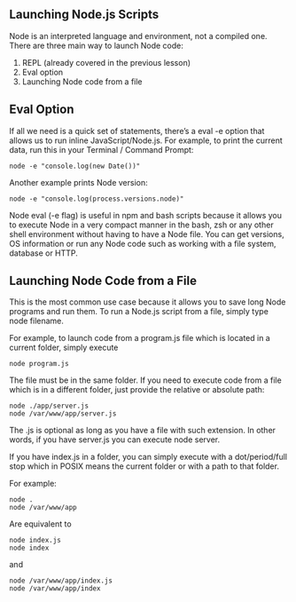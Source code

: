 ## Launching Node.js Scripts

Node is an interpreted language and environment, not a compiled one. There are three main way to launch Node code:

1. REPL (already covered in the previous lesson)
2. Eval option
3. Launching Node code from a file

## Eval Option

If all we need is a quick set of statements, there’s a eval -e option that allows us to run inline JavaScript/Node.js. For example, to print the current data, run this in your Terminal / Command Prompt:

```shell
node -e "console.log(new Date())"
```

Another example prints Node version:

```shell
node -e "console.log(process.versions.node)"
```

Node eval (-e flag) is useful in npm and bash scripts because it allows you to execute Node in a very compact manner in the bash, zsh or any other shell environment without having to have a Node file. You can get versions, OS information or run any Node code such as working with a file system, database or HTTP.

## Launching Node Code from a File

This is the most common use case because it allows you to save long Node programs and run them. To run a Node.js script from a file, simply type node filename.

For example, to launch code from a program.js file which is located in a current folder, simply execute

```shell
node program.js
```

The file must be in the same folder. If you need to execute code from a file which is in a different folder, just provide the relative or absolute path:

```shell
node ./app/server.js
node /var/www/app/server.js
```

The .js is optional as long as you have a file with such extension. In other words, if you have server.js you can execute node server.

If you have index.js in a folder, you can simply execute with a dot/period/full stop which in POSIX means the current folder or with a path to that folder.

For example:

```shell
node .
node /var/www/app
```

Are equivalent to

```shell
node index.js
node index
```

and

```shell
node /var/www/app/index.js
node /var/www/app/index
```